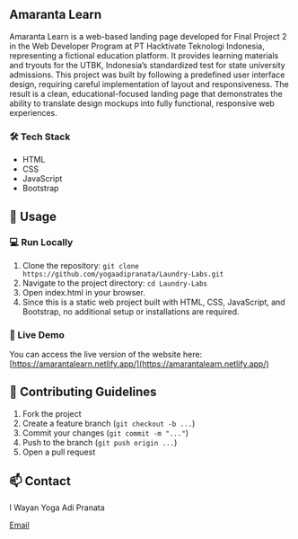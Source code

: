 ## Amaranta Learn

Amaranta Learn is a web-based landing page developed for Final Project 2 in the Web Developer Program at PT Hacktivate Teknologi Indonesia, representing a fictional education platform. It provides learning materials and tryouts for the UTBK, Indonesia’s standardized test for state university admissions. This project was built by following a predefined user interface design, requiring careful implementation of layout and responsiveness. The result is a clean, educational-focused landing page that demonstrates the ability to translate design mockups into fully functional, responsive web experiences.

### 🛠️ Tech Stack
* HTML
* CSS
* JavaScript
* Bootstrap

## 🚀 Usage

### 💻 Run Locally
1. Clone the repository:
```git clone https://github.com/yogaadipranata/Laundry-Labs.git```
2. Navigate to the project directory:
```cd Laundry-Labs```
3. Open index.html in your browser.
4. Since this is a static web project built with HTML, CSS, JavaScript, and Bootstrap, no additional setup or installations are required.

### 🔗 Live Demo
You can access the live version of the website here:  
[https://amarantalearn.netlify.app/](https://amarantalearn.netlify.app/)

## 🤝 Contributing Guidelines
1. Fork the project
2. Create a feature branch (```git checkout -b ...```)
3. Commit your changes (```git commit -m "..."```)
4. Push to the branch (```git push origin ...```)
5. Open a pull request

## 📫 Contact
I Wayan Yoga Adi Pranata

[Email](mailto:yogaadipranata10@gmail.com)
